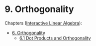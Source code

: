 # 9. Orthogonality

Chapters ([Interactive Linear Algebra](https://textbooks.math.gatech.edu/ila/)):
- [6. Orthogonality](https://textbooks.math.gatech.edu/ila/chap-determinant.html)
    - [6.1 Dot Products and Orthogonality](https://textbooks.math.gatech.edu/ila/dot-product.html)